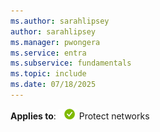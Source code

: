 ```yaml
---
ms.author: sarahlipsey
author: sarahlipsey
ms.manager: pwongera
ms.service: entra
ms.subservice: fundamentals
ms.topic: include
ms.date: 07/18/2025
---
```


**Applies to**: ![Green circle with a white check mark symbol.](../media/common/applies-to-yes.png) Protect networks